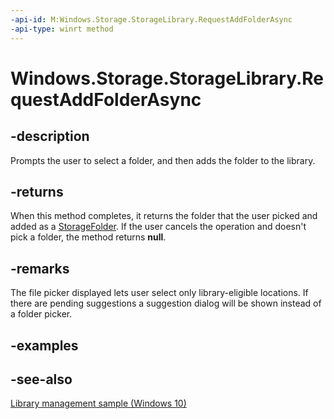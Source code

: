 ```yaml
---
-api-id: M:Windows.Storage.StorageLibrary.RequestAddFolderAsync
-api-type: winrt method
---
```


<!-- Method syntax
public Windows.Foundation.IAsyncOperation<Windows.Storage.StorageFolder> RequestAddFolderAsync()
-->

# Windows.Storage.StorageLibrary.RequestAddFolderAsync

## -description
Prompts the user to select a folder, and then adds the folder to the library. 

## -returns
When this method completes, it returns the folder that the user picked and added as a [StorageFolder](storagefolder.md). If the user cancels the operation and doesn't pick a folder, the method returns **null**.

## -remarks
The file picker displayed lets user select only library-eligible locations.
If there are pending suggestions a suggestion dialog will be shown instead of a folder picker.

## -examples

## -see-also
[Library management sample (Windows 10)](https://github.com/Microsoft/Windows-universal-samples/tree/master/Samples/LibraryManagement)
